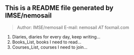 ## This is a README file generated by IMSE/nemosail
> Author: IMSE/nemosail
> E-mail: nemosail _AT_ foxmail.com
1. Diaries, diaries for every day, keep writing...
2. Books_List, books I need to read...
3. Courses_List, courses I need to join...
